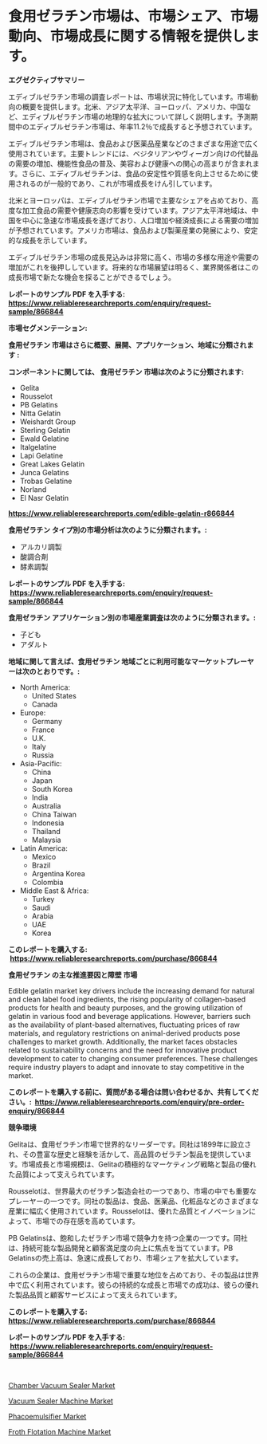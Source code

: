 <p><h1>食用ゼラチン市場は、市場シェア、市場動向、市場成長に関する情報を提供します。</h1></p><p><strong>エグゼクティブサマリー</strong></p>
<p><p>エディブルゼラチン市場の調査レポートは、市場状況に特化しています。市場動向の概要を提供します。北米、アジア太平洋、ヨーロッパ、アメリカ、中国など、エディブルゼラチン市場の地理的な拡大について詳しく説明します。予測期間中のエディブルゼラチン市場は、年率11.2％で成長すると予想されています。 </p><p>エディブルゼラチン市場は、食品および医薬品産業などのさまざまな用途で広く使用されています。主要トレンドには、ベジタリアンやヴィーガン向けの代替品の需要の増加、機能性食品の普及、美容および健康への関心の高まりが含まれます。さらに、エディブルゼラチンは、食品の安定性や質感を向上させるために使用されるのが一般的であり、これが市場成長をけん引しています。</p><p>北米とヨーロッパは、エディブルゼラチン市場で主要なシェアを占めており、高度な加工食品の需要や健康志向の影響を受けています。アジア太平洋地域は、中国を中心に急速な市場成長を遂げており、人口増加や経済成長による需要の増加が予想されています。アメリカ市場は、食品および製薬産業の発展により、安定的な成長を示しています。</p><p>エディブルゼラチン市場の成長見込みは非常に高く、市場の多様な用途や需要の増加がこれを後押ししています。将来的な市場展望は明るく、業界関係者はこの成長市場で新たな機会を探ることができるでしょう。</p></p>
<p><strong>レポートのサンプル PDF を入手する: <a href="https://www.reliableresearchreports.com/enquiry/request-sample/866844">https://www.reliableresearchreports.com/enquiry/request-sample/866844</a></strong></p>
<p><strong>市場セグメンテーション:</strong></p>
<p><strong> 食用ゼラチン 市場はさらに概要、展開、アプリケーション、地域に分類されます :</strong></p>
<p><strong>コンポーネントに関しては、 食用ゼラチン 市場は次のように分類されます: &nbsp;</strong></p>
<p><ul><li>Gelita</li><li>Rousselot</li><li>PB Gelatins</li><li>Nitta Gelatin</li><li>Weishardt Group</li><li>Sterling Gelatin</li><li>Ewald Gelatine</li><li>Italgelatine</li><li>Lapi Gelatine</li><li>Great Lakes Gelatin</li><li>Junca Gelatins</li><li>Trobas Gelatine</li><li>Norland</li><li>El Nasr Gelatin</li></ul></p>
<p><strong><a href="https://www.reliableresearchreports.com/edible-gelatin-r866844">https://www.reliableresearchreports.com/edible-gelatin-r866844</a></strong></p>
<p><strong> 食用ゼラチン タイプ別の市場分析は次のように分類されます。:</strong></p>
<p><ul><li>アルカリ調製</li><li>酸調合剤</li><li>酵素調製</li></ul></p>
<p><strong>レポートのサンプル PDF を入手する: &nbsp;<a href="https://www.reliableresearchreports.com/enquiry/request-sample/866844">https://www.reliableresearchreports.com/enquiry/request-sample/866844</a></strong></p>
<p><strong> 食用ゼラチン アプリケーション別の市場産業調査は次のように分類されます。:</strong></p>
<p><ul><li>子ども</li><li>アダルト</li></ul></p>
<p><strong>地域に関して言えば、食用ゼラチン 地域ごとに利用可能なマーケットプレーヤーは次のとおりです。:</strong></p>
<p><ul>
    <li>
        North America:
        <ul>
            <li>United States</li>
            <li>Canada</li>
        </ul>
    </li>
    <li>
        Europe:
        <ul>
            <li>Germany</li>
            <li>France</li>
            <li>U.K.</li>
            <li>Italy</li>
            <li>Russia</li>
        </ul>
    </li>
    <li>
        Asia-Pacific:
        <ul>
            <li>China</li>
            <li>Japan</li>
            <li>South Korea</li>
            <li>India</li>
            <li>Australia</li>
            <li>China Taiwan</li>
            <li>Indonesia</li>
            <li>Thailand</li>
            <li>Malaysia</li>
        </ul>
    </li>
    <li>
        Latin America:
        <ul>
            <li>Mexico</li>
            <li>Brazil</li>
            <li>Argentina Korea</li>
            <li>Colombia</li>
        </ul>
    </li>
    <li>
        Middle East & Africa:
        <ul>
            <li>Turkey</li>
            <li>Saudi</li>
            <li>Arabia</li>
            <li>UAE</li>
            <li>Korea</li>
        </ul>
    </li>
    </ul></p>
<p><strong>このレポートを購入する: &nbsp;<a href="https://www.reliableresearchreports.com/purchase/866844">https://www.reliableresearchreports.com/purchase/866844</a></strong></p>
<p><strong>食用ゼラチン の主な推進要因と障壁 市場</strong></p>
<p><p>Edible gelatin market key drivers include the increasing demand for natural and clean label food ingredients, the rising popularity of collagen-based products for health and beauty purposes, and the growing utilization of gelatin in various food and beverage applications. However, barriers such as the availability of plant-based alternatives, fluctuating prices of raw materials, and regulatory restrictions on animal-derived products pose challenges to market growth. Additionally, the market faces obstacles related to sustainability concerns and the need for innovative product development to cater to changing consumer preferences. These challenges require industry players to adapt and innovate to stay competitive in the market.</p></p>
<p><strong>このレポートを購入する前に、質問がある場合は問い合わせるか、共有してください。:&nbsp; <a href="https://www.reliableresearchreports.com/enquiry/pre-order-enquiry/866844">https://www.reliableresearchreports.com/enquiry/pre-order-enquiry/866844</a></strong></p>
<p><strong>競争環境</strong></p>
<p><p>Gelitaは、食用ゼラチン市場で世界的なリーダーです。同社は1899年に設立され、その豊富な歴史と経験を活かして、高品質のゼラチン製品を提供しています。市場成長と市場規模は、Gelitaの積極的なマーケティング戦略と製品の優れた品質によって支えられています。</p><p>Rousselotは、世界最大のゼラチン製造会社の一つであり、市場の中でも重要なプレーヤーの一つです。同社の製品は、食品、医薬品、化粧品などのさまざまな産業に幅広く使用されています。Rousselotは、優れた品質とイノベーションによって、市場での存在感を高めています。</p><p>PB Gelatinsは、飽和したゼラチン市場で競争力を持つ企業の一つです。同社は、持続可能な製品開発と顧客満足度の向上に焦点を当てています。PB Gelatinsの売上高は、急速に成長しており、市場シェアを拡大しています。</p><p>これらの企業は、食用ゼラチン市場で重要な地位を占めており、その製品は世界中で広く利用されています。彼らの持続的な成長と市場での成功は、彼らの優れた製品品質と顧客サービスによって支えられています。</p></p>
<p><strong>このレポートを購入する: &nbsp; <a href="https://www.reliableresearchreports.com/purchase/866844">https://www.reliableresearchreports.com/purchase/866844</a></strong></p>
<p><strong>レポートのサンプル PDF を入手する: &nbsp;<a href="https://www.reliableresearchreports.com/enquiry/request-sample/866844">https://www.reliableresearchreports.com/enquiry/request-sample/866844</a></strong><strong></strong></p>
<p>&nbsp;</p>
<p><p><a href="https://github.com/yemakinde/Market-Research-Report-List-2/blob/main/chamber-vacuum-sealer-market.md">Chamber Vacuum Sealer Market</a></p><p><a href="https://github.com/jsmusil/Market-Research-Report-List-3/blob/main/vacuum-sealer-machine-market.md">Vacuum Sealer Machine Market</a></p><p><a href="https://valiant-lunge-8fe.notion.site/Phacoemulsifier-Market-Furnishes-Information-on-Market-Share-Market-Trends-and-Market-Growth-6d2212ee44d44a3eb624dbe2691b286a">Phacoemulsifier Market</a></p><p><a href="https://view.publitas.com/reportprime-1/froth-flotation-machine-market-exploring-market-share-market-trends-and-future-growth/">Froth Flotation Machine Market</a></p></p>